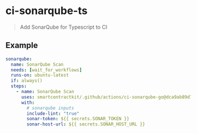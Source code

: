 # ci-sonarqube-ts

> Add SonarQube for Typescript to CI

## Example

```yaml
sonarqube:
  name: SonarQube Scan
  needs: [wait_for_workflows]
  runs-on: ubuntu-latest
  if: always()
  steps:
    - name: SonarQube Scan
      uses: smartcontractkit/.github/actions/ci-sonarqube-go@dca9ab89d734e82738b8aa52bd25d09b205ec6ee # v0.1.1
      with:
        # sonarqube inputs
        include-lint: "true"
        sonar-token: ${{ secrets.SONAR_TOKEN }}
        sonar-host-url: ${{ secrets.SONAR_HOST_URL }}
```
